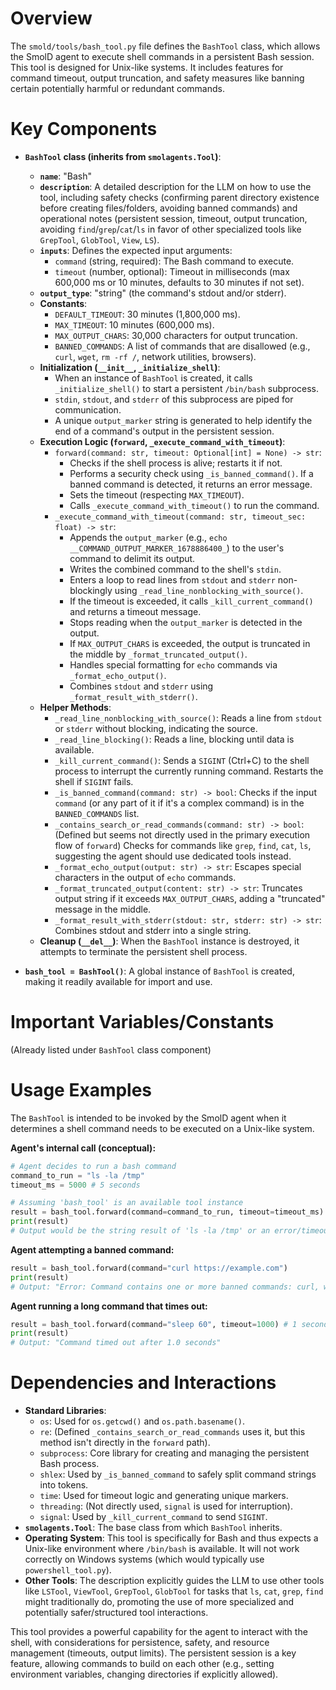 # Overview

The `smold/tools/bash_tool.py` file defines the `BashTool` class, which allows the SmolD agent to execute shell commands in a persistent Bash session. This tool is designed for Unix-like systems. It includes features for command timeout, output truncation, and safety measures like banning certain potentially harmful or redundant commands.

# Key Components

-   **`BashTool` class (inherits from `smolagents.Tool`)**:
    *   **`name`**: "Bash"
    *   **`description`**: A detailed description for the LLM on how to use the tool, including safety checks (confirming parent directory existence before creating files/folders, avoiding banned commands) and operational notes (persistent session, timeout, output truncation, avoiding `find`/`grep`/`cat`/`ls` in favor of other specialized tools like `GrepTool`, `GlobTool`, `View`, `LS`).
    *   **`inputs`**: Defines the expected input arguments:
        *   `command` (string, required): The Bash command to execute.
        *   `timeout` (number, optional): Timeout in milliseconds (max 600,000 ms or 10 minutes, defaults to 30 minutes if not set).
    *   **`output_type`**: "string" (the command's stdout and/or stderr).
    *   **Constants**:
        *   `DEFAULT_TIMEOUT`: 30 minutes (1,800,000 ms).
        *   `MAX_TIMEOUT`: 10 minutes (600,000 ms).
        *   `MAX_OUTPUT_CHARS`: 30,000 characters for output truncation.
        *   `BANNED_COMMANDS`: A list of commands that are disallowed (e.g., `curl`, `wget`, `rm -rf /`, network utilities, browsers).
    *   **Initialization (`__init__`, `_initialize_shell`)**:
        *   When an instance of `BashTool` is created, it calls `_initialize_shell()` to start a persistent `/bin/bash` subprocess.
        *   `stdin`, `stdout`, and `stderr` of this subprocess are piped for communication.
        *   A unique `output_marker` string is generated to help identify the end of a command's output in the persistent session.
    *   **Execution Logic (`forward`, `_execute_command_with_timeout`)**:
        *   `forward(command: str, timeout: Optional[int] = None) -> str`:
            *   Checks if the shell process is alive; restarts it if not.
            *   Performs a security check using `_is_banned_command()`. If a banned command is detected, it returns an error message.
            *   Sets the timeout (respecting `MAX_TIMEOUT`).
            *   Calls `_execute_command_with_timeout()` to run the command.
        *   `_execute_command_with_timeout(command: str, timeout_sec: float) -> str`:
            *   Appends the `output_marker` (e.g., `echo __COMMAND_OUTPUT_MARKER_1678886400_`) to the user's command to delimit its output.
            *   Writes the combined command to the shell's `stdin`.
            *   Enters a loop to read lines from `stdout` and `stderr` non-blockingly using `_read_line_nonblocking_with_source()`.
            *   If the timeout is exceeded, it calls `_kill_current_command()` and returns a timeout message.
            *   Stops reading when the `output_marker` is detected in the output.
            *   If `MAX_OUTPUT_CHARS` is exceeded, the output is truncated in the middle by `_format_truncated_output()`.
            *   Handles special formatting for `echo` commands via `_format_echo_output()`.
            *   Combines `stdout` and `stderr` using `_format_result_with_stderr()`.
    *   **Helper Methods**:
        *   `_read_line_nonblocking_with_source()`: Reads a line from `stdout` or `stderr` without blocking, indicating the source.
        *   `_read_line_blocking()`: Reads a line, blocking until data is available.
        *   `_kill_current_command()`: Sends a `SIGINT` (Ctrl+C) to the shell process to interrupt the currently running command. Restarts the shell if `SIGINT` fails.
        *   `_is_banned_command(command: str) -> bool`: Checks if the input `command` (or any part of it if it's a complex command) is in the `BANNED_COMMANDS` list.
        *   `_contains_search_or_read_commands(command: str) -> bool`: (Defined but seems not directly used in the primary execution flow of `forward`) Checks for commands like `grep`, `find`, `cat`, `ls`, suggesting the agent should use dedicated tools instead.
        *   `_format_echo_output(output: str) -> str`: Escapes special characters in the output of `echo` commands.
        *   `_format_truncated_output(content: str) -> str`: Truncates output string if it exceeds `MAX_OUTPUT_CHARS`, adding a "truncated" message in the middle.
        *   `_format_result_with_stderr(stdout: str, stderr: str) -> str`: Combines stdout and stderr into a single string.
    *   **Cleanup (`__del__`)**: When the `BashTool` instance is destroyed, it attempts to terminate the persistent shell process.

-   **`bash_tool = BashTool()`**: A global instance of `BashTool` is created, making it readily available for import and use.

# Important Variables/Constants

(Already listed under `BashTool` class component)

# Usage Examples

The `BashTool` is intended to be invoked by the SmolD agent when it determines a shell command needs to be executed on a Unix-like system.

**Agent's internal call (conceptual):**

```python
# Agent decides to run a bash command
command_to_run = "ls -la /tmp"
timeout_ms = 5000 # 5 seconds

# Assuming 'bash_tool' is an available tool instance
result = bash_tool.forward(command=command_to_run, timeout=timeout_ms)
print(result)
# Output would be the string result of 'ls -la /tmp' or an error/timeout message.
```

**Agent attempting a banned command:**

```python
result = bash_tool.forward(command="curl https://example.com")
print(result)
# Output: "Error: Command contains one or more banned commands: curl, wget, ..."
```

**Agent running a long command that times out:**

```python
result = bash_tool.forward(command="sleep 60", timeout=1000) # 1 second timeout
print(result)
# Output: "Command timed out after 1.0 seconds"
```

# Dependencies and Interactions

-   **Standard Libraries**:
    *   `os`: Used for `os.getcwd()` and `os.path.basename()`.
    *   `re`: (Defined `_contains_search_or_read_commands` uses it, but this method isn't directly in the `forward` path).
    *   `subprocess`: Core library for creating and managing the persistent Bash process.
    *   `shlex`: Used by `_is_banned_command` to safely split command strings into tokens.
    *   `time`: Used for timeout logic and generating unique markers.
    *   `threading`: (Not directly used, `signal` is used for interruption).
    *   `signal`: Used by `_kill_current_command` to send `SIGINT`.
-   **`smolagents.Tool`**: The base class from which `BashTool` inherits.
-   **Operating System**: This tool is specifically for Bash and thus expects a Unix-like environment where `/bin/bash` is available. It will not work correctly on Windows systems (which would typically use `powershell_tool.py`).
-   **Other Tools**: The description explicitly guides the LLM to use other tools like `LSTool`, `ViewTool`, `GrepTool`, `GlobTool` for tasks that `ls`, `cat`, `grep`, `find` might traditionally do, promoting the use of more specialized and potentially safer/structured tool interactions.

This tool provides a powerful capability for the agent to interact with the shell, with considerations for persistence, safety, and resource management (timeouts, output limits). The persistent session is a key feature, allowing commands to build on each other (e.g., setting environment variables, changing directories if explicitly allowed).
